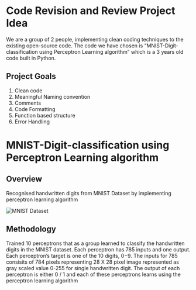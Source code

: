 # Code Revision and Review Project Idea
We are a group of 2 people, implementing clean coding techniques to the existing
open-source code. The code we have chosen is “MNIST-Digit-classification using
Perceptron Learning algorithm” which is a 3 years old code built in Python.
## Project Goals
1. Clean code 
2. Meaningful Naming convention
3. Comments
4. Code Formatting
5. Function based structure
6. Error Handling

# MNIST-Digit-classification using Perceptron Learning algorithm
## Overview
Recognised handwritten digits from MNIST Dataset by implementing perceptron learning algorithm

![MNIST Dataset](https://knowm.org/wp-content/uploads/Screen-Shot-2015-08-14-at-2.44.57-PM.png)

## Methodology
Trained 10 perceptrons that as a group learned  to classify the handwritten digits in the
MNIST dataset. Each perceptron has 785 inputs and one output. Each perceptron’s
target is one of the 10 digits, 0−9. The inputs for 785  consisits of 784 pixels representing
28 X 28 pixel image represented as gray scaled value 0-255 for single handwritten digit. The output of each perceptron is either 0 / 1 
and each of these perceptrons learns using the perceptron learning algorithm
